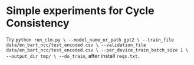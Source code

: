 # Simple experiments for Cycle Consistency
Try ```python run_clm.py \
    --model_name_or_path gpt2 \
    --train_file data/en_bart_ncc/test_encoded.csv \
    --validation_file data/en_bart_ncc/test_encoded.csv \
    --per_device_train_batch_size 1 \
    --output_dir tmp/ \
    --do_train```, after install `reqs.txt`.
